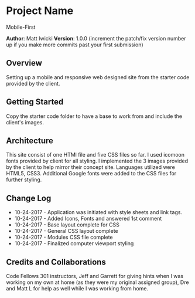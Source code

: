 # Project Name

Mobile-First

**Author**: Matt Iwicki
**Version**: 1.0.0 (increment the patch/fix version number up if you make more commits past your first submission)

## Overview
<!-- Provide a high level overview of what this application is and why you are building it, beyond the fact that it's an assignment for a Code Fellows 301 class. (i.e. What's your problem domain?) -->

Setting up a mobile and responsive web designed site from the starter code provided by the client.

## Getting Started
<!-- What are the steps that a user must take in order to build this app on their own machine and get it running? -->

Copy the starter code folder to have a base to work from and include the client's images.

## Architecture
<!-- Provide a detailed description of the application design. What technologies (languages, libraries, etc) you're using, and any other relevant design information. -->

This site consist of one HTMl file and five CSS files so far. I used icomoon fonts provided by client for all styling. I implemented the 3 images provided by the client to help mirror their concept site. Languages utilized were HTML5, CSS3. Additional Google fonts were added to the CSS files for further styling.

## Change Log
<!-- Use this are to document the iterative changes made to your application as each feature is successfully implemented. Use time stamps. Here's an examples:-->

- 10-24-2017 - Application was initiated with style sheets and link tags.
- 10-24-2017 - Added Icons, Fonts and answered 1st comment
- 10-24-2017 - Base layout complete for CSS
- 10-24-2017 - General CSS layout complete
- 10-24-2017 - Modules CSS file complete
- 10-24-2017 - Finalized computer viewport styling


## Credits and Collaborations
<!-- Give credit (and a link) to other people or resources that helped you build this application. -->

Code Fellows 301 instructors, Jeff and Garrett for giving hints when I was working on my own at home (as they were my original assigned group), Dre and Matt L for help as well while I was working from home.  
